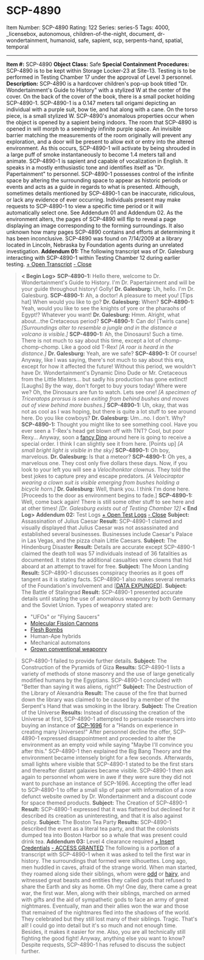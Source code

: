 # SCP-4890
Item Number: SCP-4890
Rating: 122
Series: series-5
Tags: 4000, _licensebox, autonomous, children-of-the-night, document, dr-wondertainment, humanoid, safe, sapient, scp, serpents-hand, spatial, temporal

---

**Item #:** SCP-4890
**Object Class:** Safe
**Special Containment Procedures:** SCP-4890 is to be kept within Storage Locker-23 at Site-13. Testing is to be performed in Testing Chamber 17 under the approval of Level 3 personnel.
**Description:** SCP-4890 is a hardcover children's pop-up book titled "Dr. Wondertainment's Guide to History" with a stylized W at the center of the cover. On the back of the cover of the book, there is a small pocket holding SCP-4890-1. SCP-4890-1 is a 0.147 meters tall origami depicting an individual with a purple suit, bow tie, and hat along with a cane. On the torso piece, is a small stylized W.
SCP-4890's anomalous properties occur when the object is opened by a sapient being indoors. The room that SCP-4890 is opened in will morph to a seemingly infinite purple space. An invisible barrier matching the measurements of the room originally will prevent any exploration, and a door will be present to allow exit or entry into the altered environment. As this occurs, SCP-4890-1 will activate by being shrouded in a large puff of smoke instantaneously to become 1.4 meters tall and animate.
SCP-4890-1 is sapient and capable of vocalization in English. It speaks in a mostly enthusiastic tone and identifies itself as "Dr. Papertainment" to personnel. SCP-4890-1 possesses control of the infinite space by altering the surrounding space to appear as historic periods or events and acts as a guide in regards to what is presented. Although, sometimes details mentioned by SCP-4890-1 can be inaccurate, ridiculous, or lack any evidence of ever occurring. Individuals present may make requests to SCP-4890-1 to view a specific time period or it will automatically select one. See Addendum 01 and Addendum 02.
As the environment alters, the pages of SCP-4890 will flip to reveal a page displaying an image corresponding to the forming surroundings. It also unknown how many pages SCP-4890 contains and efforts at determining it has been inconclusive.
SCP-4890 was found on 7/14/2009 at a library located in Lincoln, Nebraska by Foundation agents during an unrelated investigation.
**Addendum 01:** The following transcript was of Dr. Galesburg interacting with SCP-4890-1 within Testing Chamber 12 during earlier testing.
[\+ Open Transcript](javascript:;)
[\- Close](javascript:;)
> **< Begin Log>**
> **SCP-4890-1:** Hello there, welcome to Dr. Wondertainment's Guide to History. I'm Dr. Papertainment and will be your guide throughout history! Golly!
> **Dr. Galesburg:** Uh, hello. I'm Dr. Galesburg.
> **SCP-4890-1:** Ah, a doctor! A pleasure to meet you! [Tips hat] When would you like to go?
> **Dr. Galesburg:** When?
> **SCP-4890-1:** Yeah, would you like to see the knights of yore or the pharaohs of Egypt!? Whatever you want!
> **Dr. Galesburg:** Hmm. Alright, what about…the Cretaceous period?
> **SCP-4890-1:** Can do! [Twirls cane]
> _[Surroundings alter to resemble a jungle and in the distance a volcano is visible.]_
> **SCP-4890-1:** Ah, the Dinosaurs! Such a time. There is not much to say about this time, except a lot of chomp-chomp-chomp. Like a good old T-Rex!
> _[A roar is heard in the distance.]_
> **Dr. Galesburg:** Yeah, are we safe?
> **SCP-4890-1:** Of course! Anyway, like I was saying, there's not much to say about this era, except for how it affected the future! Without this period, we wouldn't have Dr. Wondertainment's Dynamic Dino Dude or Mr. Cretaceous from the Little Misters… but sadly his production has gone extinct! [Laughs] By the way, don't forget to buy yours today! Where were we? Oh, the Dinosaurs are fun to watch. Lets see one!
> _[A specimen of Triceratops prorsus is seen exiting from behind bushes and moves out of view behind more bushes.]_
> **SCP-4890-1:** Uh, okay, that was not as cool as I was hoping, but there is quite a lot stuff to see around here. Do you like cowboys?
> **Dr. Galesburg:** Um…no. I don't. Why?
> **SCP-4890-1:** Thought you might like to see something cool. Have you ever seen a T-Rex's head get blown off with TNT? Cool, but poor Rexy… Anyway, soon a [fancy Dino](/a-fancy-dinosaur) around here is going to receive a special order. I think I can slightly see it from here. [Points up]
> _[A small bright light is visible in the sky]_
> **SCP-4890-1:** Oh boy, marvelous.
> **Dr. Galesburg:** Is that a meteor?
> **SCP-4890-1:** Oh yes, a marvelous one. They cost only five dollars these days. Now, if you look to your left you will see a _Velocihonktor clownus_. They told the best jokes to capture prey and escape predators.
> _[A Velociraptor wearing a clown suit is visible emerging from bushes holding a bicycle horn.]_
> **Dr. Galesburg:** Well, thank you. I think I'm done here. [Proceeds to the door as environment begins to fade.]
> **SCP-4890-1:** Well, come back again! There is still some other stuff to see here and at other times! 
> _[Dr. Galesburg exists out of Testing Chamber 12]_
> **< End Log>**
**Addendum 02:** Test Logs
[\+ Open Test Logs](javascript:;)
[\- Close](javascript:;)
> **Subject:** Assassination of Julius Caesar
> **Result:** SCP-4890-1 claimed and visually displayed that Julius Caesar was not assassinated and established several businesses. Businesses include Caesar's Palace in Las Vegas, and the pizza chain Little Caesars.
> **Subject:** The Hindenburg Disaster
> **Result:** Details are accurate except SCP-4890-1 claimed the death toll was 57 individuals instead of 36 fatalities as documented. It states the additional casualties were clowns that hid aboard at an attempt to travel for free.
> **Subject:** The Moon Landing
> **Result:** SCP-4890-1 discusses conspiracy theories as it goes off tangent as it is stating facts. SCP-4890-1 also makes several remarks of the Foundation's involvement and [[DATA EXPUNGED](/project-heimdall)].
> **Subject:** The Battle of Stalingrad
> **Result:** SCP-4890-1 presented accurate details until stating the use of anomalous weaponry by both Germany and the Soviet Union. Types of weaponry stated are:
>   * "UFOs" or "Flying Saucers"
>   * [Molecular Fission Cannons](/scp-044)
>   * [Flesh Bombs](/scp-610)
>   * Human-Ape hybrids
>   * Mechanical automatons
>   * [Grown conventional weaponry](/scp-127)
> 

> SCP-4890-1 failed to provide further details.
> **Subject:** The Construction of the Pyramids of Giza
> **Results:** SCP-4890-1 lists a variety of methods of stone masonry and the use of large genetically modified humans by the Egyptians. SCP-4890-1 concluded with "Better than saying it was aliens, right?"
> **Subject:** The Destruction of the Library of Alexandria
> **Result:** The cause of the fire that burned down the library was claimed to be caused by a member of the Serpent's Hand that was smoking in the library.
> **Subject:** The Creation of the Universe
> **Results:** Instead of discussing the creation of the Universe at first, SCP-4890-1 attempted to persuade researchers into buying an instance of [SCP-1696](/scp-1696) for a "Hands on experience in creating many Universes!" After personnel decline the offer, SCP-4890-1 expressed disappointment and proceeded to alter the environment as an empty void while saying "Maybe I'll convince you after this." SCP-4890-1 then explained the Big Bang Theory and the environment became intensely bright for a few seconds. Afterwards, small lights where visible that SCP-4890-1 stated to be the first stars and thereafter distant galaxies became visible.
> SCP-4890-1 then ask again to personnel whom were in awe if they were sure they did not want to purchase an instance of SCP-1696. Accepting the offer lead to SCP-4890-1 to offer a small slip of paper with information of a now defunct website owned by Dr. Wondertainment and a discount code for space themed products.
> **Subject:** The Creation of SCP-4890-1
> **Result:** SCP-4890-1 expressed that it was flattered but declined for it described its creation as uninteresting, and that it is also against policy.
> **Subject:** The Boston Tea Party
> **Results:** SCP-4890-1 described the event as a literal tea party, and that the colonists dumped tea into Boston Harbor so a whale that was present could drink tea.
**Addendum 03:** Level 4 clearance required
[\+ Insert Credentials](javascript:;)
[\- ACCESS GRANTED](javascript:;)
The following is a portion of a transcript with SCP-4890-1 when it was asked to tell the first war in history. The surroundings that formed were silhouettes.
> Long ago, men huddled in caves, afraid of the strange world. When man started, they roamed along side their siblings, whom were [odd](/scp-1788) or [hairy](/scp-1000), and witnessed great beasts and entities they called gods that refused to share the Earth and sky as home. Oh my!
> One day, there came a great war, the first war. Men, along with their siblings, marched on armed with gifts and the aid of sympathetic gods to face an army of great nightmares. Eventually, man and their allies won the war and those that remained of the nightmares fled into the shadows of the world. They celebrated but they still lost many of their siblings. Tragic.
> That's all! I could go into detail but it's so much and not enough time. Besides, it makes it easier for me. Also, you are all technically still fighting the good fight! Anyway, anything else you want to know?
Despite requests, SCP-4890-1 has refused to discuss the subject further.